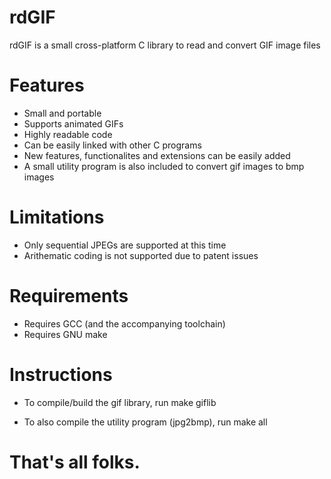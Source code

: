 # rdGIF
rdGIF is a small cross-platform C library to read and convert GIF image files

# Features
+ Small and portable
+ Supports animated GIFs
+ Highly readable code
+ Can be easily linked with other C programs
+ New features, functionalites and extensions can be easily added
+ A small utility program is also included to convert gif images to bmp images

# Limitations
- Only sequential JPEGs are supported at this time
- Arithematic coding is not supported due to patent issues

# Requirements
* Requires GCC (and the accompanying toolchain)
* Requires GNU make

# Instructions
* To compile/build the gif library, run
make giflib

* To also compile the utility program (jpg2bmp), run
make all

# That's all folks.
